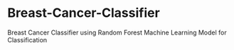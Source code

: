 # Breast-Cancer-Classifier
Breast Cancer Classifier using Random Forest Machine Learning Model for Classification
